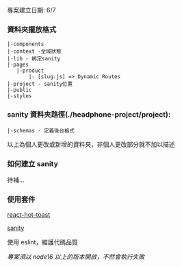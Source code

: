專案建立日期: 6/7

### 資料夾擺放格式

```
|-components
|-context -全域狀態
|-lib - 綁定sanity
|-pages
   |-product
       |- [slug.js] => Dynamic Routes
|-project - sanity位置
|-public
|-styles
```

### sanity 資料夾路徑(./headphone-project/project):

```
|-schemas - 定義後台格式
```

以上為個人更改或新增的資料夾，非個人更改部分就不加以描述

### 如何建立 sanity

待補...

### 使用套件

[react-hot-toast](https://react-hot-toast.com/)

[sanity](https://www.sanity.io/?adgroupid=136984388536&adid=597124016802&gclid=CjwKCAjwtIaVBhBkEiwAsr7-c9isU14_uJLLoU1x-Eag3G4PhNq6sAqjJJGE4wSUh08Ff19DGq-ixRoCaTQQAvD_BwE)

使用 eslint，維護代碼品質

_專案須以 node16 以上的版本開啟，不然會執行失敗_
